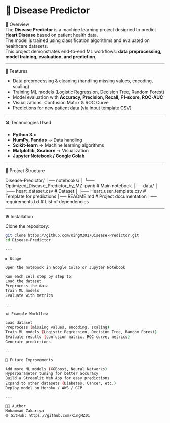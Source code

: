 # 🧠 Disease Predictor  

📌 Overview  
The **Disease Predictor** is a machine learning project designed to predict **Heart Disease** based on patient health data.  
The model is trained using classification algorithms and evaluated on healthcare datasets.  
This project demonstrates end-to-end ML workflows: **data preprocessing, model training, evaluation, and prediction**.  

---

🚀 Features  
- Data preprocessing & cleaning (handling missing values, encoding, scaling)  
- Training ML models (Logistic Regression, Decision Tree, Random Forest)  
- Model evaluation with **Accuracy, Precision, Recall, F1-score, ROC-AUC**  
- Visualizations: Confusion Matrix & ROC Curve  
- Predictions for new patient data (via input template CSV)  

---

🛠️ Technologies Used  
- **Python 3.x**  
- **NumPy, Pandas** → Data handling  
- **Scikit-learn** → Machine learning algorithms  
- **Matplotlib, Seaborn** → Visualization  
- **Jupyter Notebook / Google Colab**  

---

📂 Project Structure 

Disease-Predictor/
│── notebooks/
│ └── Optimized_Disease_Predictor_by_MZ.ipynb # Main notebook
│── data/
│ ├── heart_dataset.csv # Dataset
│ ├── Heart_user_template.csv # Template for predictions
│── README.md # Project documentation
│── requirements.txt # List of dependencies

---

⚙️ Installation  

Clone the repository:  
```bash
git clone https://github.com/KingMZ01/Disease-Predictor.git
cd Disease-Predictor

---

▶️ Usage

Open the notebook in Google Colab or Jupyter Notebook

Run each cell step by step to:
Load the dataset
Preprocess the data
Train ML models
Evaluate with metrics

---

📊 Example Workflow

Load dataset
Preprocess (missing values, encoding, scaling)
Train ML models (Logistic Regression, Decision Tree, Random Forest)
Evaluate results (confusion matrix, ROC curve, metrics)
Generate predictions

---

🔮 Future Improvements

Add more ML models (XGBoost, Neural Networks)
Hyperparameter tuning for better accuracy
Build a Streamlit Web App for easy predictions
Expand to other datasets (Diabetes, Cancer, etc.)
Deploy model on Heroku / AWS / GCP

---

👨‍💻 Author
Mohammad Zakariya
🌐 GitHub: https://github.com/KingMZ01

